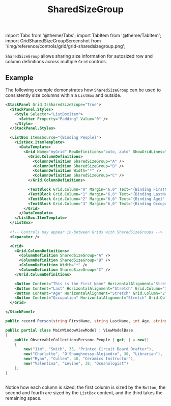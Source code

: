 ﻿---
id: sharedsizegroup
title: SharedSizeGroup
---

import Tabs from '@theme/Tabs';
import TabItem from '@theme/TabItem';
import GridSharedSizeGroupScreenshot from '/img/reference/controls/grid/grid-sharedsizegroup.png';

`SharedSizeGroup` allows sharing size information for autosized row and column definitions across multiple `Grid` controls.

## Example

The following example demonstrates how `SharedSizeGroup` can be used to consistently size columns within a `ListBox` and outside.

<Tabs>
<TabItem value="xml" label="XML" default>

```xml
<StackPanel Grid.IsSharedSizeScope="True">
  <StackPanel.Styles>
    <Style Selector="ListBoxItem">
      <Setter Property="Padding" Value="0" />
    </Style>
  </StackPanel.Styles>

  <ListBox ItemsSource="{Binding People}">
    <ListBox.ItemTemplate>
      <DataTemplate>
        <Grid Name="myGrid" RowDefinitions="auto, auto" ShowGridLines="True">
          <Grid.ColumnDefinitions>
            <ColumnDefinition SharedSizeGroup="A" />
            <ColumnDefinition SharedSizeGroup="B" />
            <ColumnDefinition Width="*" />
            <ColumnDefinition SharedSizeGroup="C" />
          </Grid.ColumnDefinitions>

          <TextBlock Grid.Column="0" Margin="6,0" Text="{Binding FirstName}" />
          <TextBlock Grid.Column="1" Margin="6,0" Text="{Binding LastName}" />
          <TextBlock Grid.Column="2" Margin="6,0" Text="{Binding Age}" />
          <TextBlock Grid.Column="3" Margin="6,0" Text="{Binding Occupation}" />
        </Grid>
      </DataTemplate>
    </ListBox.ItemTemplate>
  </ListBox>
    
  <!-- Controls may appear in-between Grids with SharedSizeGroups -->
  <Separator />

  <Grid>
    <Grid.ColumnDefinitions>
      <ColumnDefinition SharedSizeGroup="A" />
      <ColumnDefinition SharedSizeGroup="B" />
      <ColumnDefinition Width="*" />
      <ColumnDefinition SharedSizeGroup="C" />
    </Grid.ColumnDefinitions>

    <Button Content="This is the First Name" HorizontalAlignment="Stretch" Grid.Column="0" />
    <Button Content="Last" HorizontalAlignment="Stretch" Grid.Column="1" />
    <Button Content="Age" HorizontalAlignment="Stretch" Grid.Column="2" />
    <Button Content="Occupation" HorizontalAlignment="Stretch" Grid.Column="3" />
  </Grid>

</StackPanel>
```

</TabItem>
<TabItem value="example" label="C#">

```csharp
public record Person(string FirstName, string LastName, int Age, string Occupation);

public partial class MainWindowViewModel : ViewModelBase
{
    public ObservableCollection<Person> People { get; } = new()
    {
        new("Jim", "Smith", 35, "Printed Circuit Board Drafter"),
        new("Charlotte", "O'Shaughnessy-Alejandro", 30, "Librarian"),
        new("Ryan", "Cullen", 40, "Ceramics Instructor"),
        new("Valentina", "Levine", 38, "Oceanologist")
    };
}
```

</TabItem>
</Tabs>

<img src={GridSharedSizeGroupScreenshot} alt="" />

Notice how each column is sized: the first column is sized by the `Button`, the second and fourth are sized 
by the `ListBox` content, and the third takes the remaining space.